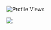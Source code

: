 <!--
**Znull-1220/Znull-1220** is a ✨ _special_ ✨ repository because its `README.md` (this file) appears on your GitHub profile.

Here are some ideas to get you started:

- 🔭 I’m currently working on ...
- 🌱 I’m currently learning ...
- 👯 I’m looking to collaborate on ...
- 🤔 I’m looking for help with ...
- 💬 Ask me about ...
- 📫 How to reach me: ...
- 😄 Pronouns: ...
- ⚡ Fun fact: ...
-->


 ![Profile Views](https://komarev.com/ghpvc/?username=Znull-1220)

![](https://github-readme-stats.vercel.app/api?username=Znull-1220)

<!--![Top Languages](https://github-readme-stats.vercel.app/api/top-langs/?username=Znull-1220)-->


